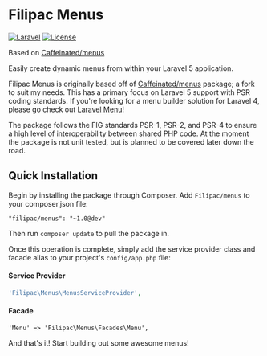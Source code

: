 Filipac Menus
=================
[![Laravel](https://img.shields.io/badge/Laravel-5.0-orange.svg?style=flat-square)](http://laravel.com)
[![License](http://img.shields.io/badge/license-MIT-brightgreen.svg?style=flat-square)](https://tldrlegal.com/license/mit-license)

Based on [Caffeinated/menus](https://github.com/caffeinated/menus)

Easily create dynamic menus from within your Laravel 5 application.

Filipac Menus is originally based off of [Caffeinated/menus](https://github.com/caffeinated/menus) package; a fork to suit my needs. This has a primary focus on Laravel 5 support with PSR coding standards. If you're looking for a menu builder solution for Laravel 4, please go check out [Laravel Menu](https://github.com/lavary/laravel-menu)!

The package follows the FIG standards PSR-1, PSR-2, and PSR-4 to ensure a high level of interoperability between shared PHP code. At the moment the package is not unit tested, but is planned to be covered later down the road.

Quick Installation
------------------
Begin by installing the package through Composer. Add `Filipac/menus` to your composer.json file:

```
"filipac/menus": "~1.0@dev"
```

Then run `composer update` to pull the package in.

Once this operation is complete, simply add the service provider class and facade alias to your project's `config/app.php` file:

#### Service Provider
```php
'Filipac\Menus\MenusServiceProvider',
```

#### Facade
```
'Menu' => 'Filipac\Menus\Facades\Menu',
```

And that's it! Start building out some awesome menus!
